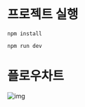# 프로젝트 실행

```
npm install
```

```
npm run dev
```

# 플로우차트

![img](https://velog.velcdn.com/images/goeun23/post/c000a3e7-3dc6-4402-9896-f8fa157b4301/image.jpg)